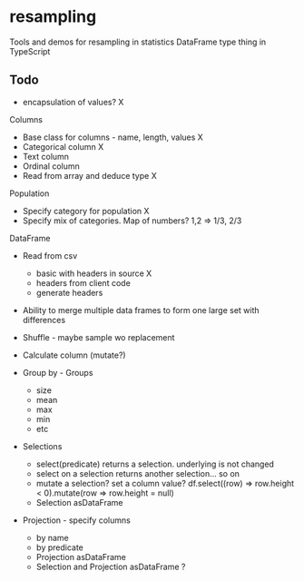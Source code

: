 # resampling

Tools and demos for resampling in statistics
DataFrame type thing in TypeScript

## Todo

- encapsulation of values? X

Columns

- Base class for columns - name, length, values X
- Categorical column X
- Text column
- Ordinal column
- Read from array and deduce type X

Population

- Specify category for population X
- Specify mix of categories. Map of numbers? 1,2 => 1/3, 2/3

DataFrame

- Read from csv
  - basic with headers in source X
  - headers from client code
  - generate headers
- Ability to merge multiple data frames to form one large set with differences
- Shuffle - maybe sample wo replacement
- Calculate column (mutate?)
- Group by - Groups

  - size
  - mean
  - max
  - min
  - etc

- Selections
  - select(predicate) returns a selection. underlying is not changed
  - select on a selection returns another selection... so on
  - mutate a selection? set a column value?
    df.select((row) => row.height < 0).mutate(row => row.height = null)
  - Selection asDataFrame
- Projection - specify columns
  - by name
  - by predicate
  - Projection asDataFrame
  - Selection and Projection asDataFrame ?
